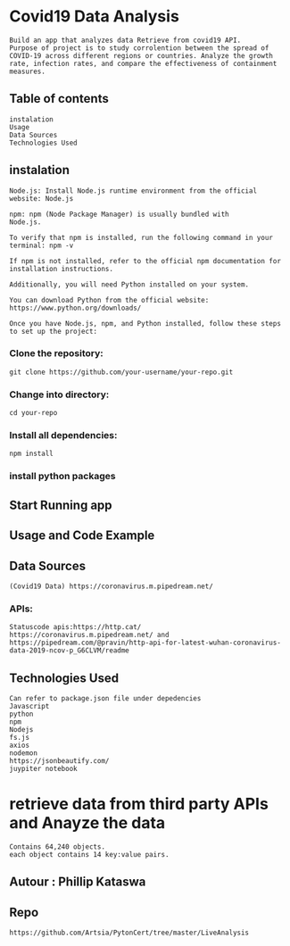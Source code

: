 # Covid19 Data Analysis
    Build an app that analyzes data Retrieve from covid19 API.
    Purpose of project is to study corrolention between the spread of COVID-19 across different regions or countries. Analyze the growth rate, infection rates, and compare the effectiveness of containment measures.
## Table of contents
    instalation
    Usage
    Data Sources
    Technologies Used
## instalation

    Node.js: Install Node.js runtime environment from the official website: Node.js

    npm: npm (Node Package Manager) is usually bundled with 
    Node.js. 
    
    To verify that npm is installed, run the following command in your terminal: npm -v

    If npm is not installed, refer to the official npm documentation for installation instructions.
    
    Additionally, you will need Python installed on your system. 
    
    You can download Python from the official website: https://www.python.org/downloads/ 

    Once you have Node.js, npm, and Python installed, follow these steps to set up the project:
### Clone the repository:
    git clone https://github.com/your-username/your-repo.git
### Change into directory:
    cd your-repo
### Install all dependencies:
    npm install
### install python packages

## Start Running app


## Usage and Code Example

## Data Sources
    (Covid19 Data) https://coronavirus.m.pipedream.net/
### APIs: 
    Statuscode apis:https://http.cat/
    https://coronavirus.m.pipedream.net/ and https://pipedream.com/@pravin/http-api-for-latest-wuhan-coronavirus-data-2019-ncov-p_G6CLVM/readme
   
## Technologies Used
    Can refer to package.json file under depedencies
    Javascript
    python
    npm
    Nodejs
    fs.js
    axios
    nodemon
    https://jsonbeautify.com/
    juypiter notebook
# retrieve data from third party APIs and Anayze the data 
    Contains 64,240 objects.
    each object contains 14 key:value pairs. 
## Autour : Phillip Kataswa

## Repo
    https://github.com/Artsia/PytonCert/tree/master/LiveAnalysis

